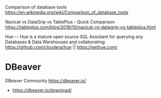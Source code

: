 
Comparison of database tools https://en.wikipedia.org/wiki/Comparison_of_database_tools

Navicat vs DataGrip vs TablePlus - Quick Comparison https://tableplus.com/blog/2018/10/navicat-vs-datagrip-vs-tableplus.html

Hue -- Hue is a mature open source SQL Assistant for querying any Databases & Data Warehouses and collaborating: https://github.com/cloudera/hue || https://gethue.com/

# DBeaver

DBeaver Community https://dbeaver.io/
- https://dbeaver.io/download/
